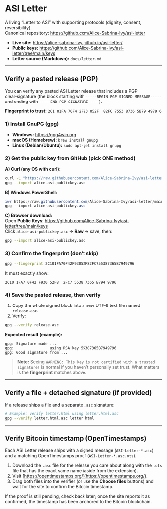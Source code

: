 # ASI Letter

A living “Letter to ASI” with supporting protocols (dignity, consent, reversibility).  
Canonical repository: https://github.com/Alice-Sabrina-Ivy/asi-letter

- **Live site:** https://alice-sabrina-ivy.github.io/asi-letter/
- **Public keys:** https://github.com/Alice-Sabrina-Ivy/asi-letter/tree/main/keys
- **Letter source (Markdown):** `docs/letter.md`

---

## Verify a pasted release (PGP)

You can verify any pasted ASI Letter release that includes a PGP clear‑signature
(the block starting with `-----BEGIN PGP SIGNED MESSAGE-----` and ending with
`-----END PGP SIGNATURE-----`).

**Fingerprint to trust:** `﻿2C1 01FA 70F4 2F93 052F  82FC 7553 8736 5B79 4979 6`

### 1) Install GnuPG (gpg)
- **Windows:** https://gpg4win.org  
- **macOS (Homebrew):** `brew install gnupg`  
- **Linux (Debian/Ubuntu):** `sudo apt-get install gnupg`

### 2) Get the public key from **GitHub** (pick ONE method)

**A) Curl (any OS with curl):**
```sh
curl -L "https://raw.githubusercontent.com/Alice-Sabrina-Ivy/asi-letter/main/keys/alice-asi-publickey.asc" -o alice-asi-publickey.asc
gpg --import alice-asi-publickey.asc
```

**B) Windows PowerShell:**
```powershell
iwr https://raw.githubusercontent.com/Alice-Sabrina-Ivy/asi-letter/main/keys/alice-asi-publickey.asc -OutFile alice-asi-publickey.asc
gpg --import alice-asi-publickey.asc
```

**C) Browser download:**  
Open **Public Keys**: https://github.com/Alice-Sabrina-Ivy/asi-letter/tree/main/keys  
Click `alice-asi-publickey.asc` → **Raw** → save, then:
```sh
gpg --import alice-asi-publickey.asc
```

### 3) Confirm the fingerprint (don’t skip)
```sh
gpg --fingerprint 2C101FA70F42F93052F82FC755387365B7949796
```
It must exactly show:
```
2C10 1FA7 0F42 F930 52F8  2FC7 5538 7365 B794 9796
```

### 4) Save the pasted release, then verify

1) Copy the whole signed block into a new UTF‑8 text file named `release.asc`.  
2) Verify:
```sh
gpg --verify release.asc
```

**Expected result (example):**
```
gpg: Signature made ...
gpg:                using RSA key 55387365B7949796
gpg: Good signature from ...
```

> **Note:** Seeing `WARNING: This key is not certified with a trusted signature!` is normal
> if you haven’t personally set trust. What matters is the **fingerprint** matches above.

---

## Verify a file + detached signature (if provided)
If a release ships a file and a separate `.asc` signature:
```sh
# Example: verify letter.html using letter.html.asc
gpg --verify letter.html.asc letter.html
```

---


## Verify Bitcoin timestamp (OpenTimestamps)

Each ASI Letter release ships with a signed message (`ASI-Letter-*.asc`) and a matching OpenTimestamps proof (`ASI-Letter-*.asc.ots`).

1. Download the `.asc` file for the release you care about along with the `.ots` file that has the exact same name (aside from the extension).
2. Visit [https://opentimestamps.org/](https://opentimestamps.org/).
3. Drag both files into the verifier (or use the **Choose files** buttons) and wait for the site to confirm the Bitcoin timestamp.

If the proof is still pending, check back later; once the site reports it as confirmed, the timestamp has been anchored to the Bitcoin blockchain.
